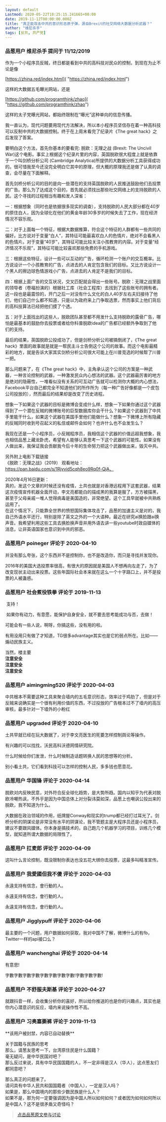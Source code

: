 ```yaml
---
layout: default
Lastmod: 2020-05-22T10:25:15.241665+00:00
date: 2019-11-12T00:00:00.000Z
title: "真正能攻击中共的意识形态原子弹，源自Brexit的社交网络大数据分析武器？"
author: "维尼杀手"
tags: [反共, 共产党]
---
```



### 品葱用户 **维尼杀手** 提问于 11/12/2019
    
作为一个小程序员反贼，终日都是看到中共的高科技对民众的控制，到现在为止不论是像  
  
[https://zhina.red/index.html]( "https://zhina.red/index.html")  
  
这样的大数据五毛曝光网站，还是  
  
[https://github.com/programthink/zhao]( "https://github.com/programthink/zhao")  
  
这样的太子党曝光网站，都始终限制在“曝光”这种单向的信息传播。  
  
我一直认为，现代问题要用现代方法解决，所以本小程序员坚信存在着一种高科技可以反制中共的大数据控制。终于在上周末看完了纪录片《The great hack》之后发现了答案。  
  
要明白这个方法，首先你基本的要看完: 脱欧：无理之战 (Brexit: The Uncivil War)这个电影。事实上根据这个纪录片里的内容，英国脱欧很大程度上就是依靠于一个叫剑桥分析公司 (Cambridge Analytica)所提供的大数据分析工具获得成功的。很可惜我至今还没完全明白它其中的原理，但大概的原理我还是做了认真的调查，会尽量在下面解释。  
  
首先剑桥分析公司的目的是向一些潜在的支持英国脱欧的人民推送鼓励他们去投票的广告。那么为了达成这个目的，首先就必须找出那些社交网络上的支持脱欧的人民。这个寻找的过程相当有趣和发人深省：  
  
一：根据想象（同时也是依据很多现实的调查），支持脱欧的人民大部分都在40岁的原住白人，因为全球化在他们的黄金年龄30多岁的时候失去了工作，现在经济情况不容乐观。  
  
二：对于上面每一个特征，根据大数据推算，符合这个特征的人群都有一些共同的偏好。比方说对于变量“白人”，其特征可能最喜欢白人的色情片，绝对不会看黑人的色情片。对于变量“40岁”，其特征可能比较关注小孩教育的内容。对于变量“经济情况不乐观”，其特征可能比较喜欢那些免费的手机游戏。  
  
三：根据这些特征，设计一些可以互动的广告，循环检测一个账户的交互概率。比方说设计一个小孩教育的广告，点进去的人肯定包含我们的目标。又比方说设计一个黑人的擦边球色情游戏小广告，点进去的人肯定不是我们的目标。  
  
四：根据上面广告的交互状况，交叉匹配就会得出一些账号。脱欧：无理之战里面的领导者（卷福扮演的）根据社工库（社会工程库）去找到了这些账号的拥有者。这一段也是最震惊的，开门之后一对没有什么文化的白人40岁左右夫妇接待了他们，他们自己什么都不知道，只是以为政府来上门争取选票，然而事实上他们背后的高科技算法已经把他们摸了个透。  
  
五：对于上面找出的这些人，脱欧团队甚至都不用发什么支持脱欧的露骨广告，哪怕是最基本的鼓励你去投票或者给你科普脱欧idea的广告都已经额外争取到了他们的支持。  
  
  
最后的结果，英国脱欧公投成功了，但是剑桥分析公司被搞倒闭了，《The great hack》里面的故事就是就是一帮民主斗士告倒这个公司的故事。而这个电影最精彩的地方，就是告诉大家其实剑桥分析公司很大可能上在川普竞选的时候帮了川普一把。  
  
那么问题来了，在《The great hack》中，主角承认这个公司的方案是一种武器，一种言论控制的武器，一种激发民众内心想法的武器。这个武器最厉害的地方是绝对的隐蔽性，一堆看似没有关系的可互动广告就可以检测你大概的内心想法，Facebook平台自己都完全不知道他们的所作所为（每一种广告好像都是一个皮包公司投放的），然而最后的结果却是改变了历史进程。  
  
想象一下如果这个武器的目标是微博会变成什么样，想象一下如果你通过这个武器得到了一个潜在反贼的微博账号的巨型数据库你会干什么？如果这个武器到了中共手里能干什么，如果这个武器在美国手里他们能做什么？想象一下微博上所有隐藏的反贼同时收到号召起义的私信或邮件会如何？也许什么也不会发生么？  
  
我现在还是一个小程序员，小反贼程序员，我相信这个武器的价值远超我想象，我也相信品葱上藏龙卧虎，希望有人能够认真思考一下这个武器的可能性。如果没有人做出来，我保证我会贡献我今后十年的生命努力把这个武器做出来，毁灭中共。  
  
另外附上电影下载链接  
《脱欧：无理之战》（2019） 观看地址：  
https://pan.baidu.com/s/1Rjvvid5cqh8eo9Rq0f-QjA、  
  
  
  
  
2020年4月16日更新：  
真的，发这个文章的时候还没有疫情，土共也就是对香港远程用下这套武器，结果这次疫情宣传机器全面开动，李文亮都能白的描成黑的我算是服了，方方被描黑，甚至于父母亲戚一堆人觉得病毒是美国造的，非常绝望。这个工具早就被中共熟练运用了。  
在这个情况下，只能靠全世界的愤怒国际集体攻击了，品葱的加速主义是对的，我自己外语水平还行，特别是除了英文之外的一个大语种。最近在研究ai换脸跟ai换声音。我希望利用这些工具去换脸换声音并用外语去讲一些youtube时政自媒体的消息，让非英语国家也意识到中共的邪恶。
    
                

### 品葱用户 **poineger** 评论于 2020-04-10
        
并没有那么夸张，这个东西并不是控制你，也不是改造你，而只是寻找并发现你。  
  
2016年的美国大选投票率很高，有很大的原因就是美国人不想再向左走了，为了改变现状主动出来投票。这些年国际社会本来就在这么一个十字路口上，并不是投票的人被蛊惑。
        
                

### 品葱用户 **社会煮役铁拳** 评论于 2019-11-13
        
 支持！  
  
 如果你有动力，有意愿，能保护自身安全，就不要去思考能成功与否，去做！  
  
可能会有一些人说，啊呀，你搞这些，没有用的啦。  
  
有用没用只有做了才知道，TG很多advantage其实也是它的弱点所在。比如——煽动民族主义。  
  
当然，楼主要  
**注意安全**  
**注意安全**  
**注意安全**
        
                

### 品葱用户 **aimingming520** 评论于 2020-04-03
        
中共根本不需要这种工具来聚合墙内的五毛意识形态，效率过于鸡肋了，但是对于反贼来说确实是一个很有利用价值的东西，不过投放的广告根本过不了墙内的高压审核，最多针对一下墙外的小粉红
        
                

### 品葱用户 **upgraded** 评论于 2020-04-10
        
土共早就已经在玩大数据了，对于李文亮医生的死要怎样控制舆论等操作。  
  
有兴趣的可以找找，沃民高科沃德网情研究院。  
  
什么时候给你们发泄，什么时候制造话题转换人民的思想等的分析。  
  
别小看土共，它们看到科技可以怎样的控制人民，多多钱也愿意花。
        
                

### 品葱用户 **华国锋** 评论于 2020-04-14
        
脱欧对内反映民意，对外符合反全球化趋势，是大势所趋。国内以知乎为代表对脱欧冷嘲热讽，不外乎是因为中国总体上对分裂讳莫如深，品葱上也嘲讽公投出来的脱欧，我不知道为什么。  
  
大数据在政治领域的作用，纸牌屋Conway和现实的trump都已经打过耳光了。剑桥分析的阴谋论是非常没有水平的阴谋论，我不管题主是大程序员还是小程序员，建议不要跟风媒体。你本身是搞技术的，自己跑几个机器学习的项目，训练几个模型，就知道所谓大数据的局限性了。
        
                

### 品葱用户 **扛麦郎** 评论于 2020-04-09
        
这叫什么言论控制，既没限制你表达也没五花大绑你去投票，这最多叫精准宣传。
        
                

### 品葱用户 **我愛國但我不傻** 评论于 2020-04-03
        
永遠支持有信念，會行動的人。  
  
永遠支持有信念，會行動的人。  
  
永遠支持有信念，會行動的人。
        
                

### 品葱用户 **Jigglypuff** 评论于 2020-04-06
        
最主要的一个问题，用户数据如何获取，我对中国不了解，微博什么的有fb，Twitter一样的api接口么？
        
                

### 品葱用户 **wanchenghai** 评论于 2020-04-14
        
有意思!  
  
字數字數字數字數字數字數字數字數!字數字數字數!
        
                

### 品葱用户 **不舒服夫斯基** 评论于 2020-04-27
        
就跟抖音一样，会收集分析你的喜好，所以给你推送的也是你的兴趣点，其实也是你内心潜意识的反应，墙内来说操作性不高。
        
                

### 品葱用户 **习奥塞撕裤** 评论于 2019-11-13
        
\*\*该用户被封禁，内容已自动替换\*\*

关于国籍与民族的思考  
那么，请葱友思考一下，台湾原住民是什么国籍？  
毫无疑问，是中华民国对吧？  
那么反过来说，具有中华民国国籍的人，不一定非得是汉人（华人），这点葱友们都同意吧？  
  
那么真正的问题来了。  
请问具有中华人民共和国国籍者（中国人），一定是汉人吗？  
如果是，那么中国境内的那些少数民族是什么人？  
如果不是，那为何一定要强调因为是中国人所以如何如何？或者因为如何如何所以是中国人？这不是很矛盾又奇怪吗？
        
                





> [点击品葱原文参与讨论](https://pincong.rocks/question/10952)

